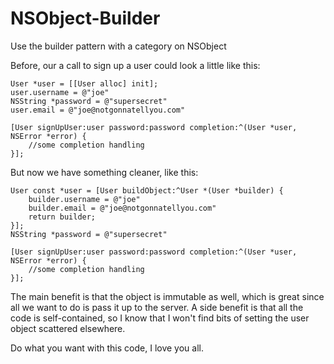 NSObject-Builder
================

Use the builder pattern with a category on NSObject

Before, our a call to sign up a user could look a little like this:

    User *user = [[User alloc] init];
    user.username = @"joe"
    NSString *password = @"supersecret"
    user.email = @"joe@notgonnatellyou.com"

    [User signUpUser:user password:password completion:^(User *user, NSError *error) {
        //some completion handling
    }];

But now we have something cleaner, like this:

    User const *user = [User buildObject:^User *(User *builder) {
        builder.username = @"joe"
        builder.email = @"joe@notgonnatellyou.com"
        return builder;
    }];
    NSString *password = @"supersecret"
    
    [User signUpUser:user password:password completion:^(User *user, NSError *error) {
        //some completion handling
    }];


The main benefit is that the object is immutable as well, which is great since all we want to do is pass it up to the server. A side benefit is that all the code is self-contained, so I know that I won't find bits of setting the user object scattered elsewhere.

Do what you want with this code, I love you all.
